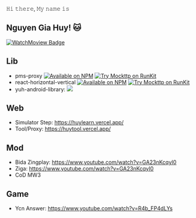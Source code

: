 𝙷𝚒 𝚝𝚑𝚎𝚛𝚎, 𝙼𝚢 𝚗𝚊𝚖𝚎 𝚒𝚜 

## Nguyen Gia Huy! 🐱

[![WatchMoview Badge](https://img.shields.io/badge/Watch%20Movie-oo%2B-red)](#)

## Lib
- pms-proxy [![Available on NPM](https://img.shields.io/npm/v/pms-proxy.svg)](https://npmjs.com/package/pms-proxy)  [![Try Mockttp on RunKit](https://badge.runkitcdn.com/pms-proxy.svg)](https://npm.runkit.com/pms-proxy)
- react-horizontal-vertical [![Available on NPM](https://img.shields.io/npm/v/react-horizontal-vertical.svg)](https://npmjs.com/package/react-horizontal-vertical)  [![Try Mockttp on RunKit](https://badge.runkitcdn.com/react-horizontal-vertical.svg)](https://npm.runkit.com/react-horizontal-vertical)
- yuh-android-library: [![](https://jitpack.io/v/wawahuy/Yuh-Android-Library.svg)](https://jitpack.io/#wawahuy/Yuh-Android-Library)

## Web
- Simulator Step: https://huylearn.vercel.app/
- Tool/Proxy: https://huytool.vercel.app/

## Mod
- Bida Zingplay: https://www.youtube.com/watch?v=GA23nKcqyI0
- Ziga: https://www.youtube.com/watch?v=GA23nKcqyI0
- CoD MW3

## Game
- Ycn Answer: https://www.youtube.com/watch?v=R4b_FP4dLYs

<br/>

